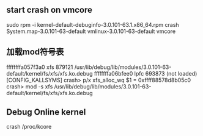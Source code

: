 
## start crash on vmcore

sudo rpm -i kernel-default-debuginfo-3.0.101-63.1.x86_64.rpm
crash System.map-3.0.101-63-default vmlinux-3.0.101-63-default vmcore


## 加载mod符号表
ffffffffa057f3a0  xfs                  879121  /usr/lib/debug/lib/modules/3.0.101-63-default/kernel/fs/xfs/xfs.ko.debug
ffffffffa06bfee0  lpfc                 693873  (not loaded)  [CONFIG_KALLSYMS]
crash> p/x xfs_alloc_wq
$1 = 0xffff88578d8b05c0
crash> mod -s xfs /usr/lib/debug/lib/modules/3.0.101-63-default/kernel/fs/xfs/xfs.ko.debug

## Debug Online kernel
crash /proc/kcore